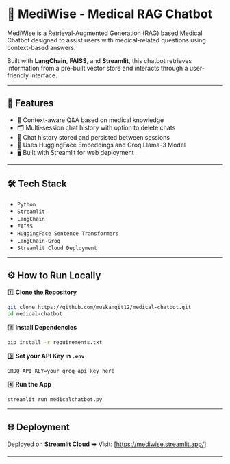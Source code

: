 # 💊 MediWise - Medical RAG Chatbot

MediWise is a Retrieval-Augmented Generation (RAG) based Medical Chatbot designed to assist users with medical-related questions using context-based answers.

Built with **LangChain**, **FAISS**, and **Streamlit**, this chatbot retrieves information from a pre-built vector store and interacts through a user-friendly interface.

---

## 🚀 Features
- 📝 Context-aware Q&A based on medical knowledge
- 🗂️ Multi-session chat history with option to delete chats
- 💾 Chat history stored and persisted between sessions
- 🧩 Uses HuggingFace Embeddings and Groq Llama-3 Model
- 🖥️ Built with Streamlit for web deployment

---

## 🛠️ Tech Stack
- `Python`
- `Streamlit`
- `LangChain`
- `FAISS`
- `HuggingFace Sentence Transformers`
- `LangChain-Groq`
- `Streamlit Cloud Deployment`

---

## ⚙️ How to Run Locally

1️⃣ **Clone the Repository**
```bash
git clone https://github.com/muskangit12/medical-chatbot.git
cd medical-chatbot
```

2️⃣ **Install Dependencies**
```bash
pip install -r requirements.txt
```

3️⃣ **Set your API Key in `.env`**
```
GROQ_API_KEY=your_groq_api_key_here
```

4️⃣ **Run the App**
```bash
streamlit run medicalchatbot.py
```

---

## 🌐 Deployment
Deployed on **Streamlit Cloud**
➡️ Visit: [https://mediwise.streamlit.app/]

---
